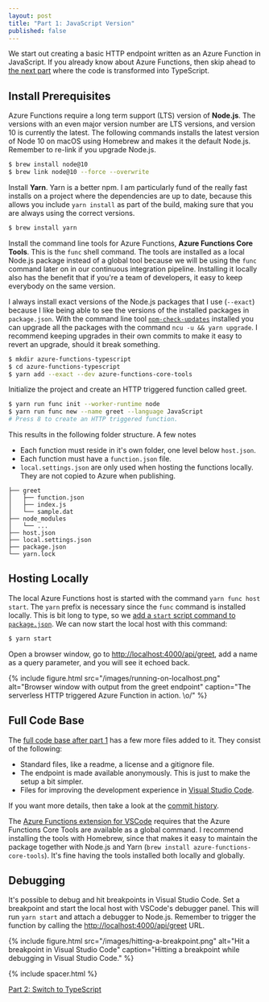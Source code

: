 ```yaml
---
layout: post
title: "Part 1: JavaScript Version"
published: false
---
```


We start out creating a basic HTTP endpoint written as an Azure Function in JavaScript. If you already know about Azure Functions, then skip ahead to [the next part](/blog/2019/05/01/part-2-switch-to-typescript) where the code is transformed into TypeScript.

## Install Prerequisites

Azure Functions require a long term support (LTS) version of **Node.js**. The versions with an even major version number are LTS versions, and version 10 is currently the latest. The following commands installs the latest version of Node 10 on macOS using Homebrew and makes it the default Node.js. Remember to re-link if you upgrade Node.js.

```bash
$ brew install node@10
$ brew link node@10 --force --overwrite
```

Install **Yarn**. Yarn is a better npm. I am particularly fund of the really fast installs on a project where the dependencies are up to date, because this allows you include `yarn install` as part of the build, making sure that you are always using the correct versions.

```bash
$ brew install yarn
```

Install the command line tools for Azure Functions, **Azure Functions Core Tools**. This is the `func` shell command. The tools are installed as a local Node.js package instead of a global tool because we will be using the `func` command later on in our continuous integration pipeline. Installing it locally also has the benefit that if you're a team of developers, it easy to keep everybody on the same version.

I always install exact versions of the Node.js packages that I use (`--exact`) because I like being able to see the versions of the installed packages in `package.json`. With the command line tool [`npm-check-updates`](https://www.npmjs.com/package/npm-check-updates) installed you can upgrade all the packages with the command `ncu -u && yarn upgrade`. I recommend keeping upgrades in their own commits to make it easy to revert an upgrade, should it break something.

```bash
$ mkdir azure-functions-typescript
$ cd azure-functions-typescript
$ yarn add --exact --dev azure-functions-core-tools
```

Initialize the project and create an HTTP triggered function called greet.

```bash
$ yarn run func init --worker-runtime node
$ yarn run func new --name greet --language JavaScript
# Press 8 to create an HTTP triggered function.
```

This results in the following folder structure. A few notes

- Each function must reside in it's own folder, one level below `host.json`.
- Each function must have a `function.json` file.
- `local.settings.json` are only used when hosting the functions locally. They are not copied to Azure when publishing.

```text
├── greet
│   ├── function.json
│   ├── index.js
│   └── sample.dat
├── node_modules
│   └── ...
├── host.json
├── local.settings.json
├── package.json
└── yarn.lock
```

## Hosting Locally

The local Azure Functions host is started with the command `yarn func host start`. The `yarn` prefix is necessary since the `func` command is installed locally. This is bit long to type, so we [add a `start` script command to `package.json`](https://github.com/janaagaard75/azure-functions-typescript/commit/10ad0215992cd18513d421dd8bf4b1629b68af5f). We can now start the local host with this command:

```bash
$ yarn start
```

Open a browser window, go to <http://localhost:4000/api/greet>, add a name as a query parameter, and you will see it echoed back.

{% include figure.html
  src="/images/running-on-localhost.png"
  alt="Browser window with output from the greet endpoint"
  caption="The serverless HTTP triggered Azure Function in action. \o/"
%}

## Full Code Base

The [full code base after part 1](https://github.com/janaagaard75/azure-functions-typescript/tree/1-javascript-version) has a few more files added to it. They consist of the following:

- Standard files, like a readme, a license and a gitignore file.
- The endpoint is made available anonymously. This is just to make the setup a bit simpler.
- Files for improving the development experience in [Visual Studio Code](https://code.visualstudio.com/).

If you want more details, then take a look at the [commit history](https://github.com/janaagaard75/azure-functions-typescript/commits/1-javascript-version).

The [Azure Functions extension for VSCode](https://marketplace.visualstudio.com/items?itemName=ms-azuretools.vscode-azurefunctions) requires that the Azure Functions Core Tools are available as a global command. I recommend installing the tools with Homebrew, since that makes it easy to maintain the package together with Node.js and Yarn (`brew install azure-functions-core-tools`). It's fine having the tools installed both locally and globally.

## Debugging

It's possible to debug and hit breakpoints in Visual Studio Code. Set a breakpoint and start the local host with VSCode's debugger panel. This will run `yarn start` and attach a debugger to Node.js. Remember to trigger the function by calling the <http://localhost:4000/api/greet> URL.

{% include figure.html
  src="/images/hitting-a-breakpoint.png"
  alt="Hit a breakpoint in Visual Studio Code"
  caption="Hitting a breakpoint while debugging in Visual Studio Code."
%}

{% include spacer.html %}

[Part 2: Switch to TypeScript](/blog/2019/05/01/part-2-switch-to-typescript)
